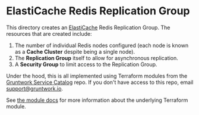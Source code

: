 # ElastiCache Redis Replication Group

This directory creates an [ElastiCache](http://docs.aws.amazon.com/AmazonElastiCache/latest/UserGuide/WhatIs.html)
Redis Replication Group. The resources that are created include:

1. The number of individual Redis nodes configured (each node is known as a **Cache Cluster** despite being a single
   node).
1. The **Replication Group** itself to allow for asynchronous replication.
1. A **Security Group** to limit access to the Replication Group.

Under the hood, this is all implemented using Terraform modules from the [Gruntwork Service
Catalog](https://github.com/gruntwork-io/terraform-aws-service-catalog) repo. If you don't have access to this repo, email
[support@gruntwork.io](mailto:support@gruntwork.io).

See [the module docs](https://github.com/gruntwork-io/terraform-aws-service-catalog/tree/v0.44.2/modules/data-stores/redis) for more
information about the underlying Terraform module.
